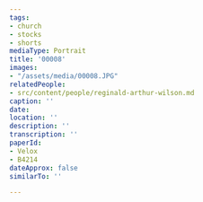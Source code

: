 ```yaml
---
tags:
- church
- stocks
- shorts
mediaType: Portrait
title: '00008'
images:
- "/assets/media/00008.JPG"
relatedPeople:
- src/content/people/reginald-arthur-wilson.md
caption: ''
date: 
location: ''
description: ''
transcription: ''
paperId:
- Velox
- B4214
dateApprox: false
similarTo: ''

---
```

